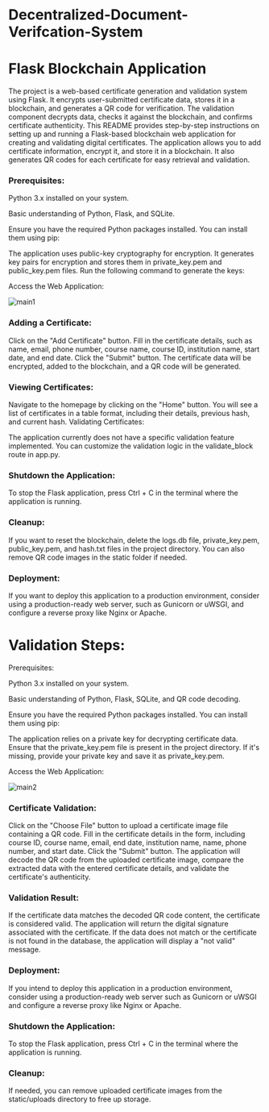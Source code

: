 # Decentralized-Document-Verifcation-System
<h1>Flask Blockchain Application</h1>
The project is a web-based certificate generation and validation system using Flask. It encrypts user-submitted certificate data, stores it in a blockchain, and generates a QR code for verification. The validation component decrypts data, checks it against the blockchain, and confirms certificate authenticity.
This README provides step-by-step instructions on setting up and running a Flask-based blockchain web application for creating and validating digital certificates. The application allows you to add certificate information, encrypt it, and store it in a blockchain. It also generates QR codes for each certificate for easy retrieval and validation.

<h3>Prerequisites:</h3>

Python 3.x installed on your system.

Basic understanding of Python, Flask, and SQLite.

Ensure you have the required Python packages installed. You can install them using pip:

The application uses public-key cryptography for encryption. It generates key pairs for encryption and stores them in private_key.pem and public_key.pem files. Run the following command to generate the keys:


Access the Web Application:

![main1](https://github.com/Mayukh-Mondal-Dev/Decentralized-Document-Verifcation-System/assets/103057066/781fec20-4dab-44ed-a5e6-969455b1a3b8)


<h3>Adding a Certificate:</h3>

Click on the "Add Certificate" button.
Fill in the certificate details, such as name, email, phone number, course name, course ID, institution name, start date, and end date.
Click the "Submit" button.
The certificate data will be encrypted, added to the blockchain, and a QR code will be generated.

<h3>Viewing Certificates:</h3>

Navigate to the homepage by clicking on the "Home" button.
You will see a list of certificates in a table format, including their details, previous hash, and current hash.
Validating Certificates:

The application currently does not have a specific validation feature implemented. You can customize the validation logic in the validate_block route in app.py.

<h3>Shutdown the Application:</h3>
To stop the Flask application, press Ctrl + C in the terminal where the application is running.

<h3>Cleanup:</h3>

If you want to reset the blockchain, delete the logs.db file, private_key.pem, public_key.pem, and hash.txt files in the project directory. You can also remove QR code images in the static folder if needed.

<h3>Deployment:</h3>

If you want to deploy this application to a production environment, consider using a production-ready web server, such as Gunicorn or uWSGI, and configure a reverse proxy like Nginx or Apache.



<h1>Validation Steps: </h1>
Prerequisites:

Python 3.x installed on your system.

Basic understanding of Python, Flask, SQLite, and QR code decoding.

Ensure you have the required Python packages installed. You can install them using pip:

The application relies on a private key for decrypting certificate data. Ensure that the private_key.pem file is present in the project directory. If it's missing, provide your private key and save it as private_key.pem.

Access the Web Application:

![main2](https://github.com/Mayukh-Mondal-Dev/Decentralized-Document-Verifcation-System/assets/103057066/db373f69-0bfc-47a6-9489-0465c03ed46a)


<h3>Certificate Validation:</h3>

Click on the "Choose File" button to upload a certificate image file containing a QR code.
Fill in the certificate details in the form, including course ID, course name, email, end date, institution name, name, phone number, and start date.
Click the "Submit" button.
The application will decode the QR code from the uploaded certificate image, compare the extracted data with the entered certificate details, and validate the certificate's authenticity.

<h3>Validation Result:</h3>

If the certificate data matches the decoded QR code content, the certificate is considered valid. The application will return the digital signature associated with the certificate.
If the data does not match or the certificate is not found in the database, the application will display a "not valid" message.

<h3>Deployment:</h3>

If you intend to deploy this application in a production environment, consider using a production-ready web server such as Gunicorn or uWSGI and configure a reverse proxy like Nginx or Apache.

<h3>Shutdown the Application:</h3>
To stop the Flask application, press Ctrl + C in the terminal where the application is running.

<h3>Cleanup:</h3>
If needed, you can remove uploaded certificate images from the static/uploads directory to free up storage.

